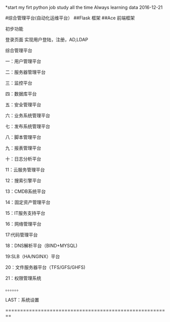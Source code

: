 *start my firt python job study all the time  Always learning  data 2016-12-21

#综合管理平台(自动化运维平台）
##Flask 框架
##Ace 前端框架

初步功能

登录页面  实现用户登陆，注册，AD,LDAP

综合管理平台

一：用户管理平台

二：服务器管理平台

三：监控平台

四：数据库平台

五：安全管理平台

六：业务系统管理平台

七：发布系统管理平台

八：脚本管理平台

九：报表管理平台

十：日志分析平台

11：云服务管理平台

12：搜索引擎平台

13：CMDB系统平台

14：固定资产管理平台

15：IT服务支持平台

16：网络管理平台

17:代码管理平台

18：DNS解析平台（BIND+MYSQL)

19:SLB（HA/NGINX）平台

20：文件服务器平台（TFS/GFS/GHFS)

21：权限管理系统

。。。。。。

LAST：系统设置

========================================================


